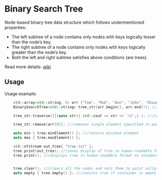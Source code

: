 # Binary Search Tree
Node-based binary tree data structure which follows undermentioned properties:
* The left subtree of a node contains only nodes with keys logically lesser than the node’s key.
* The right subtree of a node contains only nodes with keys logically greater than the node’s key.
* Both the left and right subtree satisfies above conditions (are trees).

Read more details: 	[wiki](https://en.wikipedia.org/wiki/Binary_search_tree)

## Usage
Usage example:
```c++
    std::array<std::string, 5> arr {"Tom", "Rob", "Ann", "John", "Shaun"};
    BinarySearchTree<std::string> tree_str(arr.begin(), arr.end()); ///STL container initialization.

    tree_str.traverse([](auto str){ std::cout << str << '\t';} ); ///traversing the inordered tree with std::funtion. Prints the elements in ascending order.

    tree_str.remove(arr[0]); ///removes single element specified in parameter

    auto min { tree.minElement() }; ///returns minimum element
    auto max { tree.maxElement() };

    std::ofstream out_tree{ "tree.txt" };
    tree.print(out_tree); ///saves display of tree in human-readable format to file
    tree.print(); ///displays tree in human-readable format on standard console output


    tree.clear(); ///clears all the nodes and sets them to point nullptr
    auto empty { tree.empty() }; ///returns true if container is empty
```
